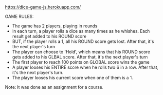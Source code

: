 
https://dice-game-js.herokuapp.com/



GAME RULES:

- The game has 2 players, playing in rounds
- In each turn, a player rolls a dice as many times as he whishes. Each result get added to his ROUND score
- BUT, if the player rolls a 1, all his ROUND score gets lost. After that, it's the next player's turn
- The player can choose to 'Hold', which means that his ROUND score gets added to his GLBAL score. After that, it's the next    player's turn
- The first player to reach 100 points on GLOBAL score wins the game
- A player looses his ENTIRE score when he rolls two 6 in a row. After that, it's the next player's turn.
- The player looses his current score when one of them is a 1.


Note: It was done as an assignment for a course. 


